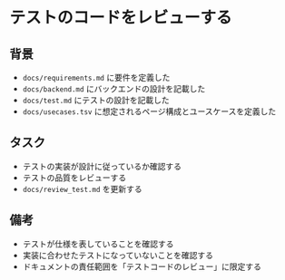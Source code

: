 # テストのコードをレビューする

## 背景

- `docs/requirements.md` に要件を定義した
- `docs/backend.md` にバックエンドの設計を記載した
- `docs/test.md` にテストの設計を記載した
- `docs/usecases.tsv` に想定されるページ構成とユースケースを定義した

## タスク

- テストの実装が設計に従っているか確認する
- テストの品質をレビューする
- `docs/review_test.md` を更新する

## 備考

- テストが仕様を表していることを確認する
- 実装に合わせたテストになっていないことを確認する
- ドキュメントの責任範囲を「テストコードのレビュー」に限定する
